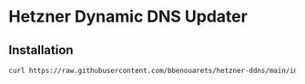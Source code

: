# Hetzner Dynamic DNS Updater

## Installation
```bash
curl https://raw.githubusercontent.com/bbenouarets/hetzner-ddns/main/install.sh | bash
```